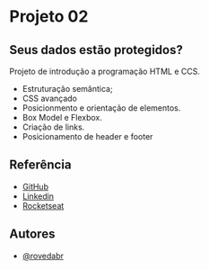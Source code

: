 # Projeto 02 

## Seus dados estão protegidos?

Projeto de introdução a programação HTML e CCS.

- Estruturação semântica;
- CSS avançado
- Posicionmento e orientação de elementos.
- Box Model e Flexbox.
- Criação de links.
- Posicionamento de header e footer



## Referência

 - [GitHub](https://github.com/rovedabr)
 - [Linkedin](https://www.linkedin.com/in/ivan-roveda-952827b8/)
 - [Rocketseat](https://www.rocketseat.com.br/)


## Autores

- [@rovedabr](https://github.com/rovedabr)

